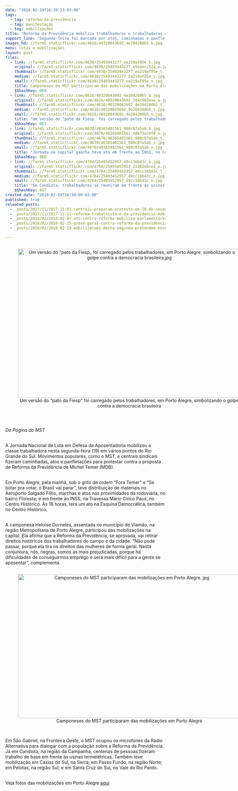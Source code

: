 ```yaml
---
date: "2018-02-19T16:39:33-03:00"
tags:
  - tag: reforma-da-previdencia
  - tag: manifestação
  - tag: mobilizações
title: "Reforma da Previdência mobiliza trabalhadores e trabalhadoras no RS\n"
support_line: "Segunda-feira foi marcada por atos, caminhadas e panfleteações em vários pontos do estado"
images_hd: //farm5.staticflickr.com/4616/40320043692_4e284280b5_b.jpg
menu: lutas e mobilizações
layout: post
files:
  - link: //farm5.staticflickr.com/4630/25493443277_ea219af95e_b.jpg
    original: //farm5.staticflickr.com/4630/25493443277_e5eaecc52a_o.jpg
    thumbnail: //farm5.staticflickr.com/4630/25493443277_ea219af95e_t.jpg
    medium: //farm5.staticflickr.com/4630/25493443277_ea219af95e_z.jpg
    small: //farm5.staticflickr.com/4630/25493443277_ea219af95e_n.jpg
    title: Camponeses do MST participaram das mobilizações em Porto Alegre..jpg
    $$hashKey: 0E0
  - link: //farm5.staticflickr.com/4616/40320043692_4e284280b5_b.jpg
    original: //farm5.staticflickr.com/4616/40320043692_7d4c982eae_o.jpg
    thumbnail: //farm5.staticflickr.com/4616/40320043692_4e284280b5_t.jpg
    medium: //farm5.staticflickr.com/4616/40320043692_4e284280b5_z.jpg
    small: //farm5.staticflickr.com/4616/40320043692_4e284280b5_n.jpg
    title: "Um versão do “pato da Fiesp_ foi carregado pelos trabalhadores, em Porto Alegre, simbolizando o golpe contra a democracia brasileira.jpg"
    $$hashKey: 0E3
  - link: //farm5.staticflickr.com/4670/40365401561_980c87a5ab_b.jpg
    original: //farm5.staticflickr.com/4670/40365401561_4db73ac4f0_o.jpg
    thumbnail: //farm5.staticflickr.com/4670/40365401561_980c87a5ab_t.jpg
    medium: //farm5.staticflickr.com/4670/40365401561_980c87a5ab_z.jpg
    small: //farm5.staticflickr.com/4670/40365401561_980c87a5ab_n.jpg
    title: "Jornada na capital gaúcha teve ato em frente ao INSS, no Centro Histórico.jpg"
    $$hashKey: 0ED
  - link: //farm5.staticflickr.com/4764/25493452957_49cc16b43c_b.jpg
    original: //farm5.staticflickr.com/4764/25493452957_21482ebce2_o.jpg
    thumbnail: //farm5.staticflickr.com/4764/25493452957_49cc16b43c_t.jpg
    medium: //farm5.staticflickr.com/4764/25493452957_49cc16b43c_z.jpg
    small: //farm5.staticflickr.com/4764/25493452957_49cc16b43c_n.jpg
    title: "Em Candiota, trabalhadores se reuniram em frente às usinas termelétricas para realizar trabalho de base.jpeg"
    $$hashKey: 0GT
created_date: "2018-02-19T16:50:09-03:00"
published: true
releated_posts:
  - _posts/2017/11/2017-11-01-centrais-preparam-protesto-em-10-de-novembro-vespera-da-reforma.md
  - _posts/2017/11/2017-11-11-reforma-trabalhista-e-da-previdencia-mobiliza-trabalhadores-contra-desmontes-de-temer.md
  - _posts/2018/02/2018-02-07-ato-contra-reforma-mobiliza-parlamentares-e-movimentos-populares.md
  - _posts/2018/02/2018-02-15-greve-geral-contra-reforma-da-previdencia-tem-cada-vez-mais-atos-confirmados.md
  - _posts/2018/02/2018-02-19-mobilizacoes-desta-segunda-pretendem-encerrar-a-reforma-da-previdencia.md

---
```

<div style="text-align:center">
<figure class="image" style="display:inline-block"><img alt="Um versão do “pato da Fiesp_ foi carregado pelos trabalhadores, em Porto Alegre, simbolizando o golpe contra a democracia brasileira.jpg" height="467" src="//farm5.staticflickr.com/4616/40320043692_4e284280b5_b.jpg" width="700" />
<figcaption>Um vers&atilde;o do &ldquo;pato da Fiesp&quot; foi carregado pelos trabalhadores, em Porto Alegre, simbolizando o golpe contra a democracia brasileira</figcaption>
</figure>
</div>

<p>&nbsp;</p>

<p><em>Da P&aacute;gina do MST&nbsp;</em></p>

<p><br />
A Jornada Nacional de Luta em Defesa da Aposentadoria mobilizou a classe trabalhadora nesta segunda-feira (19) em v&aacute;rios pontos do Rio Grande do Sul. Movimentos populares, como o MST, e centrais sindicais fizeram caminhadas, atos e panfleta&ccedil;&otilde;es para protestar contra a proposta de Reforma da Previd&ecirc;ncia de Michel Temer (MDB).</p>

<p><br />
Em Porto Alegre, pela manh&atilde;, sob o grito de ordem &ldquo;Fora Temer&rdquo; e &ldquo;Se botar pra votar, o Brasil vai parar&rdquo;, teve distribui&ccedil;&atilde;o de materiais no Aeroporto Salgado Filho, marchas e atos nas proximidades da rodovi&aacute;ria, no bairro Floresta; e em frente ao INSS, na Travessa M&aacute;rio Cinco Paus, no Centro Hist&oacute;rico. &Agrave;s 18 horas, ter&aacute; um ato na Esquina Democr&aacute;tica, tamb&eacute;m no Centro Hist&oacute;rico.</p>

<p><br />
A camponesa Helo&iacute;se Dorneles, assentada no munic&iacute;pio de Viam&atilde;o, na regi&atilde;o Metropolitana de Porto Alegre, participou das mobiliza&ccedil;&otilde;es na capital. Ela afirma que a Reforma da Previd&ecirc;ncia, se aprovada, vai retirar direitos hist&oacute;ricos dos trabalhadores do campo e da cidade. &ldquo;N&atilde;o pode passar, porque ela tira os direitos das mulheres de forma geral. Nesta conjuntura, n&oacute;s, negras, somos as mais prejudicadas, porque h&aacute; dificuldades de conseguirmos emprego e ser&aacute; mais dif&iacute;cil para a gente se aposentar&rdquo;, complementa.</p>

<div style="text-align:center">
<figure class="image" style="display:inline-block"><img alt="Camponeses do MST participaram das mobilizações em Porto Alegre..jpg" height="451" src="//farm5.staticflickr.com/4630/25493443277_ea219af95e_b.jpg" width="700" />
<figcaption>Camponeses do MST participaram das mobiliza&ccedil;&otilde;es em Porto Alegre</figcaption>
</figure>
</div>

<p><br />
Em S&atilde;o Gabriel, na Fronteira Oeste, o MST ocupou os microfones da R&aacute;dio Alternativa para dialogar com a popula&ccedil;&atilde;o sobre a Reforma da Previd&ecirc;ncia. J&aacute; em Candiota, na regi&atilde;o da Campanha, centenas de pessoas fizeram trabalho de base em frente &agrave;s usinas termel&eacute;tricas. Tamb&eacute;m teve mobiliza&ccedil;&atilde;o em Caxias do Sul, na Serra; em Passo Fundo, na regi&atilde;o Norte; em Pelotas, na regi&atilde;o Sul; e em Santa Cruz do Sul, no Vale do Rio Pardo.</p>

<p><br />
Veja fotos das mobiliza&ccedil;&otilde;es em Porto Alegre <a href="https://www.flickr.com/photos/mst_rs/sets/72157687982625290">aqui</a></p>
